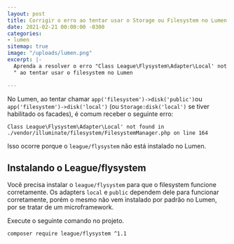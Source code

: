 ```yaml
---
layout: post
title: Corrigir o erro ao tentar usar o Storage ou Filesystem no Lumen
date: 2021-02-21 00:00:00 -0300
categories:
- lumen
sitemap: true
image: "/uploads/lumen.png"
excerpt: |-
  Aprenda a resolver o erro "Class League\Flysystem\Adapter\Local' not found
  " ao tentar usar o filesystem no Lumen

---
```

No Lumen, ao tentar chamar `app('filesystem')->disk('public')`ou `app('filesystem')->disk('local')` (ou `Storage:disk('local')` se tiver habilitado os facades), é comum receber o seguinte erro:

```text
Class League\Flysystem\Adapter\Local' not found in ./vendor/illuminate/filesystem/FilesystemManager.php on line 164
```

Isso ocorre porque o `league/flysystem` não está instalado no Lumen.

## Instalando o League/flysystem

Você precisa instalar o `league/flysystem` para que o filesystem funcione corretamente. Os adapters `local` e `public` dependem dele para funcionar corretamente, porém o mesmo não vem instalado por padrão no Lumen, por se tratar de um microframework.

Execute o seguinte comando no projeto.
```bash
composer require league/flysystem ^1.1
```